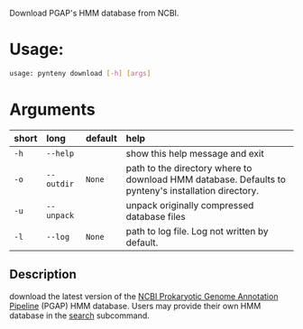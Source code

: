 Download PGAP's HMM database from NCBI.

# Usage:

```bash
usage: pynteny download [-h] [args] 

```
# Arguments

|short|long|default|help|
| :--- | :--- | :--- | :--- |
|`-h`|`--help`||show this help message and exit|
|`-o`|`--outdir`|`None`|path to the directory where to download HMM database. Defaults to pynteny's installation directory.|
|`-u`|`--unpack`||unpack originally compressed database files|
|`-l`|`--log`|`None`|path to log file. Log not written by default.|

## Description

download the latest version of the [NCBI Prokaryotic Genome Annotation Pipeline](https://github.com/ncbi/pgap) (PGAP) HMM database. Users may provide their own HMM database in the [search](https://github.com/Robaina/Pynteny/wiki/search) subcommand.